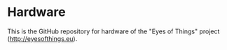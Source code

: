# Hardware
This is the GitHub repository for hardware of the "Eyes of Things" project (http://eyesofthings.eu).
